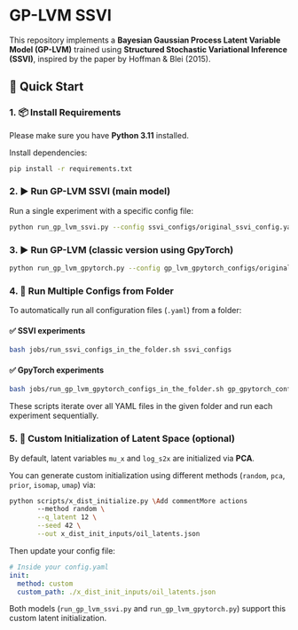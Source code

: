 # GP-LVM SSVI

This repository implements a **Bayesian Gaussian Process Latent Variable Model (GP-LVM)** trained using **Structured Stochastic Variational Inference (SSVI)**, inspired by the paper by Hoffman & Blei (2015).


## 🚀 Quick Start

### 1. 📦 Install Requirements

Please make sure you have **Python 3.11** installed.

Install dependencies:

```bash
pip install -r requirements.txt
```


### 2. ▶️ Run GP-LVM SSVI (main model)

Run a single experiment with a specific config file:

```bash
python run_gp_lvm_ssvi.py --config ssvi_configs/original_ssvi_config.yaml
```


### 3. ▶️ Run GP-LVM (classic version using GpyTorch)

```bash
python run_gp_lvm_gpytorch.py --config gp_lvm_gpytorch_configs/original_gp_gpytorch_config.yaml
```


### 4. 🔁 Run Multiple Configs from Folder

To automatically run all configuration files (`.yaml`) from a folder:

#### ✅ SSVI experiments

```bash
bash jobs/run_ssvi_configs_in_the_folder.sh ssvi_configs
```

#### ✅ GpyTorch experiments

```bash
bash jobs/run_gp_lvm_gpytorch_configs_in_the_folder.sh gp_gpytorch_configs
```

These scripts iterate over all YAML files in the given folder and run each experiment sequentially.


### 5. 🔧 Custom Initialization of Latent Space (optional)

By default, latent variables `mu_x` and `log_s2x` are initialized via **PCA**.

You can generate custom initialization using different methods (`random`, `pca`, `prior`, `isomap`, `umap`) via:

```bash
python scripts/x_dist_initialize.py \Add commentMore actions
       --method random \
       --q_latent 12 \
       --seed 42 \
       --out x_dist_init_inputs/oil_latents.json
```

Then update your config file:

```yaml
# Inside your config.yaml
init:
  method: custom
  custom_path: ./x_dist_init_inputs/oil_latents.json
```

Both models (`run_gp_lvm_ssvi.py` and `run_gp_lvm_gpytorch.py`) support this custom latent initialization.
